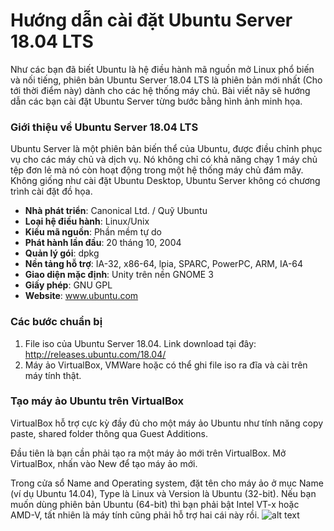 # Hướng dẫn cài đặt Ubuntu Server 18.04 LTS
Như các bạn đã biết Ubuntu là hệ điều hành mã nguồn mở Linux phổ biến và nối tiếng, phiên bản Ubuntu Server 18.04 LTS là phiên bản mới nhất (Cho tới thời điểm này) dành cho các hệ thống máy chủ. Bài viết nãy sẽ hướng dẫn các bạn cài đặt Ubuntu Server từng bước bằng hình ảnh minh họa.
### Giới thiệu về Ubuntu Server 18.04 LTS
Ubuntu Server là một phiên bản biến thể của Ubuntu, được điều chỉnh phục vụ cho các máy chủ và dịch vụ. Nó không chỉ có khả năng chạy 1 máy chủ tệp đơn lẻ mà nó còn hoạt động trong một hệ thống máy chủ đám mây. Không giống như cài đặt Ubuntu Desktop, Ubuntu Server không có chương trình cài đặt đồ họa.

- **Nhà phát triển**: Canonical Ltd. / Quỹ Ubuntu
- **Loại hệ điều hành**: Linux/Unix
- **Kiểu mã nguồn**: Phần mềm tự do
- **Phát hành lần đầu**: 20 tháng 10, 2004
- **Quản lý gói**: dpkg
- **Nền tảng hỗ trợ**: IA-32, x86-64, lpia, SPARC, PowerPC, ARM, IA-64
- **Giao diện mặc định**: Unity trên nền GNOME 3
- **Giấy phép**: GNU GPL
- **Website**: www.ubuntu.com
### Các bước chuẩn bị
1. File iso của Ubuntu Server 18.04. Link download tại đây: http://releases.ubuntu.com/18.04/
2. Máy ảo VirtualBox, VMWare hoặc có thể ghi file iso ra đĩa và cài trên máy tính thật.

### Tạo máy ảo Ubuntu trên VirtualBox
VirtualBox hỗ trợ cực kỳ đầy đủ cho một máy ảo Ubuntu như tính năng copy paste, shared folder thông qua Guest Additions.

Đầu tiên là bạn cần phải tạo ra một máy ảo mới trên VirtualBox. Mở VirtualBox, nhấn vào New để tạo máy ảo mới.

Trong cửa sổ Name and Operating system, đặt tên cho máy ảo ở mục Name (ví dụ Ubuntu 14.04), Type là Linux và Version là Ubuntu (32-bit). Nếu bạn muốn dùng phiên bản Ubuntu (64-bit) thì bạn phải bật Intel VT-x hoặc AMD-V, tất nhiên là máy tính cũng phải hỗ trợ hai cái này rồi.
![alt text](https://static.sitecuatui.com/wp-content/uploads/2015/10/tao-may-ao-virtualbox1.jpg?raw=true)
